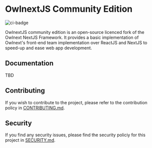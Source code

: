 # OwlnextJS Community Edition

![ci-badge](https://github.com/owlnext-fr/flex-luthor-community/actions/workflows/node.js.yml/badge.svg)

OwlnextJS community edition is an open-source licenced fork of the Owlnext NextJS Framework. It provides a basic implementation of Owlnext's front-end team implementation over ReactJS and NextJS to speed-up and ease web app development.

## Documentation

TBD

## Contributing

If you wish to contribute to the project, please refer to the contribution policy in [CONTRIBUTING.md](./CONTRIBUTING.md).

## Security

If you find any security issues, please find the security policiy for this project in [SECURITY.md](./SECURITY.md).
